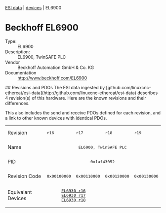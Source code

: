 <div class="nav"><a href="/esi-data">ESI data</a> | <a href="/esi-data/devices">devices</a> | EL6900</div>

#  Beckhoff EL6900

<dl>
  <dt>Type:</dt><dd>EL6900</dd>
  <dt>Description:</dt><dd>EL6900, TwinSAFE PLC</dd>
  <dt>Vendor</dt><dd>Beckhoff Automation GmbH & Co. KG</dd>
  <dt>Documentation</dt><dd><a href="http://www.beckhoff.com/EL6900">http://www.beckhoff.com/EL6900</a></dd>
</dl>
## Revisions and PDOs
The ESI data ingested by [github.com/linuxcnc-ethercat/esi-data](http://github.com/linuxcnc-ethercat/esi-data) describes 4 revision(s) of this hardware.  Here are the known revisions and their differences.

This also includes the send and receive PDOs defined for each revision, and a link to other known devices with identical PDOs.

<table>
<tr >
<td class="first">Revision</td>
<td ><pre>r16</pre></td>
<td ><pre>r17</pre></td>
<td ><pre>r18</pre></td>
<td ><pre>r19</pre></td>
</tr>
<tr >
<td class="first">Name</td>
<td  colspan=4 align="center"><pre>EL6900, TwinSAFE PLC</pre></td>
</tr>
<tr >
<td class="first">PID</td>
<td  colspan=4 align="center"><pre>0x1af43052</pre></td>
</tr>
<tr >
<td class="first">Revision Code</td>
<td ><pre>0x00100000</pre></td>
<td ><pre>0x00110000</pre></td>
<td ><pre>0x00120000</pre></td>
<td ><pre>0x00130000</pre></td>
</tr>
<tr >
<td class="first">Equivalant Devices</td>
<td  colspan=2 align="center"><pre><a href="EL6930">EL6930 r16</a><br/><a href="EL6930">EL6930 r17</a><br/><a href="EL6930">EL6930 r18</a></pre></td>
<td  colspan=2 align="center"></td>
</tr>
</table>
